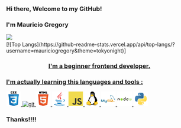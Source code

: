 
### Hi there, Welcome to my GitHub!

### I'm Mauricio Gregory

<!-- ####  🔭 I’m currently working on and learning. -->

<!-- [![Github Badge](https://img.shields.io/badge/Javascript----yellowgreen)](#)
[![Github Badge](https://img.shields.io/badge/Java-%2B-red)](#)
[![Github Badge](https://img.shields.io/badge/Css-%2B-green)](#)
[![Github Badge](https://img.shields.io/badge/Html-%2B-orange)](#) -->
<div>
<img src="https://github-readme-stats.vercel.app/api?username=mauriciogregory&show_icons=true&theme=dark&include_all_commits=true&count_private=true/">
</div>

<div>
 <!-- <img src="https://github-readme-stats.vercel.app/api/top-langs/?username=mauriciogregory&layout=demo&langs_count=12&theme=dark&count_private=true/"> -->
[![Top Langs](https://github-readme-stats.vercel.app/api/top-langs/?username=mauriciogregory&theme=tokyonight)]

</div>

<div>
  <a href="">
</div>

<!--
**mauriciogregory/mauriciogregory** is a ✨ _special_ ✨ repository because its `README.md` (this file) appears on your GitHub profile.

Here are some ideas to get you started:

- 🔭 I’m currently working on ...
- 🌱 I’m currently learning ...
- 👯 I’m looking to collaborate on ...
- 🤔 I’m looking for help with ...
- 💬 Ask me about ...
- 📫 How to reach me: ...
- 😄 Pronouns: ...
- ⚡ Fun fact: ...

-->
  
 <h3 align="center">I'm a beginner frontend developer.</h3>

<!--   <h3 align="left">Connect with me:</h3>
  <p align="left">
  </p> -->

<h3 align="left">I'm actually learning this languages and tools :</h3>
  
<p align="left"> 
  
  <a href="https://www.w3schools.com/css/" target="_blank" rel="noreferrer"> 
    <img src="https://raw.githubusercontent.com/devicons/devicon/master/icons/css3/css3-original-wordmark.svg" alt="css3" width="40" height="40"/> 
  </a> 
  
  <a href="https://git-scm.com/" target="_blank" rel="noreferrer"> 
    <img src="https://www.vectorlogo.zone/logos/git-scm/git-scm-icon.svg" alt="git" width="40" height="40"/> 
  </a> 
  
  <a href="https://www.w3.org/html/" target="_blank" rel="noreferrer"> 
    <img src="https://raw.githubusercontent.com/devicons/devicon/master/icons/html5/html5-original-wordmark.svg" alt="html5" width="40" height="40"/> 
  </a> 
  
  <a href="https://www.java.com" target="_blank" rel="noreferrer"> 
    <img src="https://raw.githubusercontent.com/devicons/devicon/master/icons/java/java-original.svg" alt="java" width="40" height="40"/> 
  </a> 
  
  <a href="https://developer.mozilla.org/en-US/docs/Web/JavaScript" target="_blank" rel="noreferrer"> 
  <img src="https://raw.githubusercontent.com/devicons/devicon/master/icons/javascript/javascript-original.svg" alt="javascript" width="40" height="40"/> 
  </a> 
  
  <a href="https://www.linux.org/" target="_blank" rel="noreferrer"> 
    <img src="https://raw.githubusercontent.com/devicons/devicon/master/icons/linux/linux-original.svg" alt="linux" width="40" height="40"/> 
  </a> 
  
  <a href="https://www.mysql.com/" target="_blank" rel="noreferrer"> 
    <img src="https://raw.githubusercontent.com/devicons/devicon/master/icons/mysql/mysql-original-wordmark.svg" alt="mysql" width="40" height="40"/> 
  </a>
  
  <a href="https://nodejs.org" target="_blank" rel="noreferrer"> 
    <img src="https://raw.githubusercontent.com/devicons/devicon/master/icons/nodejs/nodejs-original-wordmark.svg" alt="nodejs" width="40" height="40"/> 
  </a> 
  <a href="https://www.python.org" target="_blank" rel="noreferrer"> 
    <img src="https://raw.githubusercontent.com/devicons/devicon/master/icons/python/python-original.svg" alt="python" width="40" height="40"/> 
  </a> 
  </p>

  ### Thanks!!!!
